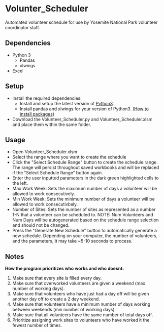 # Volunter_Scheduler
Automated volunteer schedule for use by Yosemite National Park volunteer coordinator staff.

## Dependencies
* Python 3 
  * Pandas
  * xlwings
* Excel

## Setup
* Install the required dependencies.<br />
  * Install and setup the latest version of [Python3](https://www.python.org/downloads/). <br />
  * Install pandas and xlwings for your version of Python3. [(How to install packages)](https://packaging.python.org/tutorials/installing-packages/)
* Download the Volunteer_Scheduler.py and Volunteer_Scheduler.xlsm and place them within the same folder.

## Usage
* Open Volunteer_Scheduler.xlsm
* Select the range where you want to create the schedule
* Click the "Select Schedule Range" button to create the schedule range. The range will persist throughout saved workbooks and will be replaced if the "Select Schedule Range" button again.
* Enter the user inputted parameters in the dark green highlighted cells to the left.
 * Max Work Week: Sets the maximum number of days a volunteer will be allowed to work consecutively.
 * Min Work Week: Sets the minimum number of days a volunteer will be allowed to work consecutivbely.
 * Number of Sites: Sets the number of sites as represented as a number 1-N that a volunteer can be scheduled to.
NOTE: Num Volunteers and Num Days will be autogenerated based on the schedule range selection and should not be changed.
* Press the "Generate New Schedule" button to automatically generate a new schedule. Depending on your computer, the number of volunteers, and the parameters, it may take ~5-10 seconds to process.

## Notes
**How the program prioritizes who works and who doesnt:**
1) Make sure that every site is filled every day.
2) Make sure that overworked volunteers are given a weekend (max number of working days).
3) Make sure that volunteers who have just had a day off will be given another day off to create a 2 day weekend.
4) Make sure that volunteers have a minimum number of days working between weekends (min number of working days)
5) Make sure that all volunteers have the same number of total days off.
6) Prioritize assigning work sites to volunteers who have worked it the fewest number of times.
